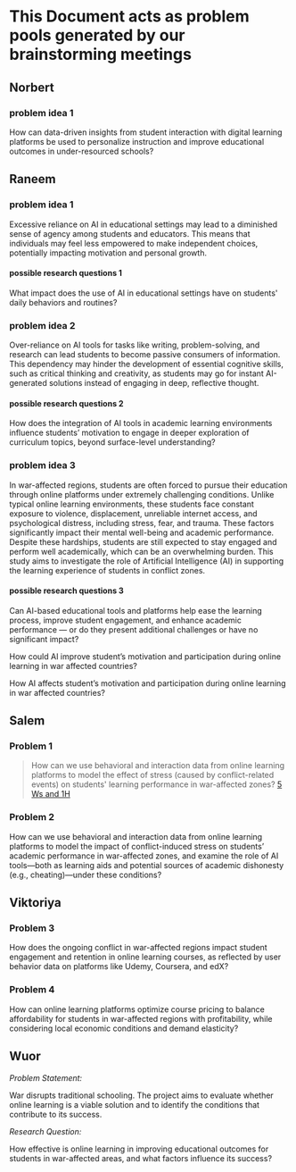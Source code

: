 # This Document acts as problem pools generated by our brainstorming meetings

## Norbert

### problem idea 1

How can data-driven insights from student interaction with digital learning platforms be used to personalize instruction and improve educational outcomes in under-resourced schools?

## Raneem

### problem idea 1

Excessive reliance on AI in educational settings may lead to a diminished sense of agency among students and educators. This means that individuals may feel less empowered to make independent choices, potentially impacting motivation and personal growth.

#### possible research questions 1

What impact does the use of AI in educational settings have on students' daily behaviors and routines?

### problem idea 2

Over-reliance on AI tools for tasks like writing, problem-solving, and research can lead students to become passive consumers of
information. This dependency may hinder the development of essential cognitive skills, such as critical thinking and creativity, as students may go for instant AI-generated solutions instead of engaging in deep, reflective thought.

#### possible research questions 2

How does the integration of AI tools in academic learning environments influence students’ motivation to engage in deeper exploration of curriculum topics, beyond surface-level understanding?

### problem idea 3

In war-affected regions, students are often forced to pursue their education through online platforms under extremely challenging conditions. Unlike typical online learning environments, these students face constant exposure to violence, displacement,
unreliable internet access, and psychological distress, including stress, fear, and trauma. These factors significantly impact their mental well-being and academic performance. Despite these hardships, students are still expected to stay engaged and
perform well academically, which can be an overwhelming burden.
This study aims to investigate the role of Artificial Intelligence (AI) in supporting the learning experience of students in conflict zones.

#### possible research questions 3

Can AI-based educational tools and platforms help ease the learning process, improve student engagement, and enhance academic performance — or do they present additional challenges or have no significant impact?

How could AI improve student’s motivation and participation during online learning in
war affected countries?

How AI affects student’s motivation and participation during online learning in war affected countries?

## Salem

### Problem 1

> How can we use behavioral and interaction data from online learning platforms
> to model the effect of stress (caused by conflict-related events) on students'
> learning performance in war-affected zones?
> [5 Ws and 1H](/0_domain_study/5Ws_and_1_H.md#problem-1)

### Problem 2

How can we use behavioral and interaction data from online learning platforms to
model the impact of conflict-induced stress on students’ academic performance in
war-affected zones, and examine the role of AI tools—both as learning aids and
potential sources of academic dishonesty (e.g., cheating)—under these conditions?

## Viktoriya

### Problem 3

How does the ongoing conflict in war-affected regions impact student engagement and retention in online learning courses, as reflected by user behavior data on platforms like Udemy, Coursera, and edX?

### Problem 4

How can online learning platforms optimize course pricing to balance affordability for students in war-affected regions with profitability, while considering local economic conditions and demand elasticity?

## Wuor

*Problem Statement:*

War disrupts traditional schooling. The project aims to evaluate whether online learning is a viable solution and to identify the conditions that contribute to its success.

*Research Question:*

How effective is online learning in improving educational outcomes for students in war-affected areas, and what factors influence its success?
